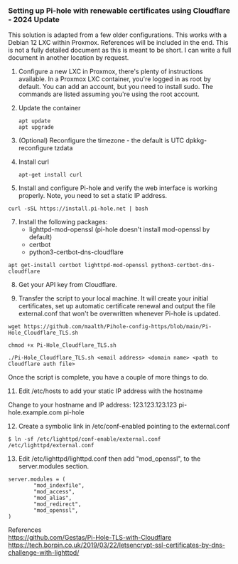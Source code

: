 ### Setting up Pi-hole with renewable certificates using Cloudflare - 2024 Update

This solution is adapted from a few older configurations. This works with a Debian 12 LXC within Proxmox. References will be included in the end.
This is not a fully detailed document as this is meant to be short. I can write a full document in another location by request.

1. Configure a new LXC in Proxmox, there's plenty of instructions available. In a Proxmox LXC container, you're logged in as root by default.
You can add an account, but you need to install sudo. The commands are listed assuming you're using the root account.

2. Update the container

   ```
   apt update
   apt upgrade
   ```

3. (Optional) Reconfigure the timezone - the default is UTC
dpkkg-reconfigure tzdata

4. Install curl

   ```
   apt-get install curl
   ```

6. Install and configure Pi-hole and verify the web interface is working properly. Note, you need to set a static IP address.  

```
curl -sSL https://install.pi-hole.net | bash
```

7. Install the following packages:
   - lighttpd-mod-openssl (pi-hole doesn't install mod-openssl by default)
   - certbot
   - python3-certbot-dns-cloudflare
 
 ```
 apt get-install certbot lighttpd-mod-openssl python3-certbot-dns-cloudflare
 ```

8. Get your API key from Cloudflare. 

9. Transfer the script to your local machine. It will create your initial certificates, set up automatic certificate renewal and output the file external.conf that won't be overwritten whenever Pi-hole is updated.

```
wget https://github.com/maalth/Pihole-config-https/blob/main/Pi-Hole_Cloudflare_TLS.sh

chmod +x Pi-Hole_Cloudflare_TLS.sh

./Pi-Hole_Cloudflare_TLS.sh <email address> <domain name> <path to Cloudflare auth file>
```

Once the script is complete, you have a couple of more things to do.

11. Edit /etc/hosts to add your static IP address with the hostname

   Change to your hostname and IP address: 123.123.123.123 pi-hole.example.com pi-hole

12. Create a symbolic link in /etc/conf-enabled pointing to the external.conf  

```
$ ln -sf /etc/lighttpd/conf-enable/external.conf /etc/lighttpd/external.conf
```

13. Edit /etc/lighttpd/lighttpd.conf then add "mod_openssl", to the server.modules section.

```
server.modules = (
        "mod_indexfile",
        "mod_access",
        "mod_alias",
        "mod_redirect",
        "mod_openssl",
)
``` 
References  
https://github.com/Gestas/Pi-Hole-TLS-with-Cloudflare   
https://tech.borpin.co.uk/2019/03/22/letsencrypt-ssl-certificates-by-dns-challenge-with-lighttpd/

